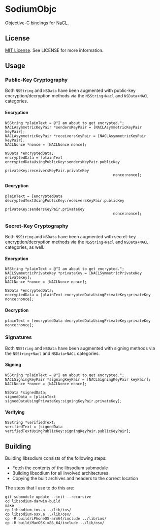 # SodiumObjc

Objective-C bindings for [NaCL](http://nacl.cr.yp.to).

## License

[MIT License](https://tldrlegal.com/license/mit-license). See LICENSE for more information.

## Usage

### Public-Key Cryptography

Both `NSString` and `NSData` have been augmented with public-key encryption/decryption
methods via the `NSString+Nacl` and `NSData+NACL` categories.

#### Encryption

    NSString *plainText = @"I am about to get encrypted.";
    NACLAsymmetricKeyPair *sendersKeyPair = [NACLAsymmetricKeyPair keyPair];
    NACLAsymmetricKeyPair *receiversKeyPair = [NACLAsymmetricKeyPair keyPair];
    NACLNonce *nonce = [NACLNonce nonce];

    NSData *encryptedData;
    encryptedData = [plainText encryptedDataUsingPublicKey:sendersKeyPair.publicKey
                                                privateKey:receiversKeyPair.privateKey
                                                     nonce:nonce];


#### Decryption

    plainText = [encryptedData decryptedTextUsingPublicKey:receiversKeyPair.publicKey
                                                privateKey:sendersKeyPair.privateKey
                                                     nonce:nonce];
### Secret-Key Cryptography

Both `NSString` and `NSData` have been augmented with secret-key encryption/decryption
methods via the `NSString+Nacl` and `NSData+NACL` categories, as well.

#### Encryption

    NSString *plainText = @"I am about to get encrypted.";
    NACLSymmetricPrivateKey *privateKey = [NACLSymmetricPrivateKey privateKey];
    NACLNonce *nonce = [NACLNonce nonce];

    NSData *encryptedData;
    encryptedData = [plainText encryptedDataUsingPrivateKey:privateKey nonce:nonce];

#### Decryption

    plainText = [encryptedData decryptedDataUsingPrivateKey:privateKey nonce:nonce];

### Signatures

Both `NSString` and `NSData` have been augmented with signing methods via the
`NSString+Nacl` and `NSData+NACL` categories.

#### Signing

    NSString *plainText = @"I am about to get encrypted.";
    NACLSigningKeyPair *signingKeyPair = [NACLSigningKeyPair keyPair];
    NACLNonce *nonce = [NACLNonce nonce];

    NSData *signedData;
    signedData = [plainText signedDataUsingPrivateKey:signingKeyPair.privateKey];

#### Verifying

    NSString *verifiedText;
    verifiedText = [signedData verifiedTextUsingPublicKey:signingKeyPair.publicKeyPair];

## Building

Building libsodium consists of the following steps:

* Fetch the contents of the libsodium submodule
* Building libsodium for all involved architectures
* Copying the built archives and headers to the correct location

The steps that I use to do this are:

    git submodule update --init --recursive
    cd libsodium-darwin-build
    make
    cp libsodium-ios.a ../lib/ios/
    cp libsodium-osx.a ../lib/osx/
    cp -R build/iPhoneOS-arm64/include ../lib/ios/
    cp -R build/MacOSX-x86_64/include ../lib/osx/
